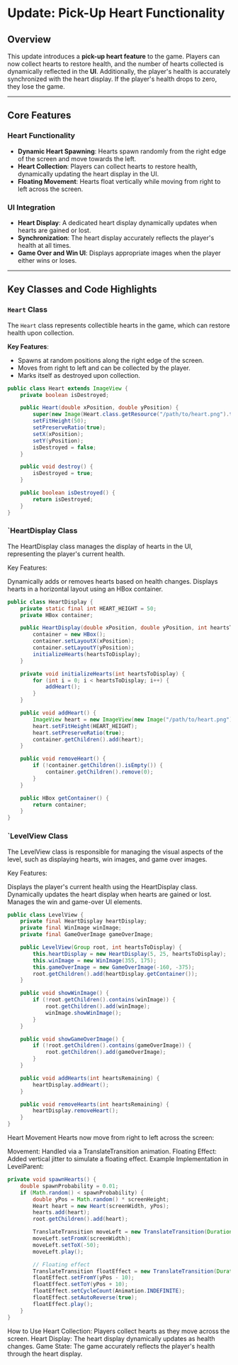 # Update: Pick-Up Heart Functionality

## Overview

This update introduces a **pick-up heart feature** to the game. Players can now collect hearts to restore health, and the number of hearts collected is dynamically reflected in the **UI**. Additionally, the player's health is accurately synchronized with the heart display. If the player's health drops to zero, they lose the game.

---

## Core Features

### Heart Functionality
- **Dynamic Heart Spawning**: Hearts spawn randomly from the right edge of the screen and move towards the left.
- **Heart Collection**: Players can collect hearts to restore health, dynamically updating the heart display in the UI.
- **Floating Movement**: Hearts float vertically while moving from right to left across the screen.

### UI Integration
- **Heart Display**: A dedicated heart display dynamically updates when hearts are gained or lost.
- **Synchronization**: The heart display accurately reflects the player's health at all times.
- **Game Over and Win UI**: Displays appropriate images when the player either wins or loses.

---

## Key Classes and Code Highlights

### **`Heart` Class**

The `Heart` class represents collectible hearts in the game, which can restore health upon collection.

**Key Features**:
- Spawns at random positions along the right edge of the screen.
- Moves from right to left and can be collected by the player.
- Marks itself as destroyed upon collection.

```java
public class Heart extends ImageView {
    private boolean isDestroyed;

    public Heart(double xPosition, double yPosition) {
        super(new Image(Heart.class.getResource("/path/to/heart.png").toExternalForm()));
        setFitHeight(50);
        setPreserveRatio(true);
        setX(xPosition);
        setY(yPosition);
        isDestroyed = false;
    }

    public void destroy() {
        isDestroyed = true;
    }

    public boolean isDestroyed() {
        return isDestroyed;
    }
}
```

### **`HeartDisplay Class**
The HeartDisplay class manages the display of hearts in the UI, representing the player's current health.

Key Features:

Dynamically adds or removes hearts based on health changes.
Displays hearts in a horizontal layout using an HBox container.

```java
public class HeartDisplay {
    private static final int HEART_HEIGHT = 50;
    private HBox container;

    public HeartDisplay(double xPosition, double yPosition, int heartsToDisplay) {
        container = new HBox();
        container.setLayoutX(xPosition);
        container.setLayoutY(yPosition);
        initializeHearts(heartsToDisplay);
    }

    private void initializeHearts(int heartsToDisplay) {
        for (int i = 0; i < heartsToDisplay; i++) {
            addHeart();
        }
    }

    public void addHeart() {
        ImageView heart = new ImageView(new Image("/path/to/heart.png"));
        heart.setFitHeight(HEART_HEIGHT);
        heart.setPreserveRatio(true);
        container.getChildren().add(heart);
    }

    public void removeHeart() {
        if (!container.getChildren().isEmpty()) {
            container.getChildren().remove(0);
        }
    }

    public HBox getContainer() {
        return container;
    }
}
```
### **`LevelView Class**
The LevelView class is responsible for managing the visual aspects of the level, such as displaying hearts, win images, and game over images.

Key Features:

Displays the player's current health using the HeartDisplay class.
Dynamically updates the heart display when hearts are gained or lost.
Manages the win and game-over UI elements.
```java
public class LevelView {
    private final HeartDisplay heartDisplay;
    private final WinImage winImage;
    private final GameOverImage gameOverImage;

    public LevelView(Group root, int heartsToDisplay) {
        this.heartDisplay = new HeartDisplay(5, 25, heartsToDisplay);
        this.winImage = new WinImage(355, 175);
        this.gameOverImage = new GameOverImage(-160, -375);
        root.getChildren().add(heartDisplay.getContainer());
    }

    public void showWinImage() {
        if (!root.getChildren().contains(winImage)) {
            root.getChildren().add(winImage);
            winImage.showWinImage();
        }
    }

    public void showGameOverImage() {
        if (!root.getChildren().contains(gameOverImage)) {
            root.getChildren().add(gameOverImage);
        }
    }

    public void addHearts(int heartsRemaining) {
        heartDisplay.addHeart();
    }

    public void removeHearts(int heartsRemaining) {
        heartDisplay.removeHeart();
    }
}
```
Heart Movement
Hearts now move from right to left across the screen:

Movement: Handled via a TranslateTransition animation.
Floating Effect: Added vertical jitter to simulate a floating effect.
Example Implementation in LevelParent:

```java
private void spawnHearts() {
    double spawnProbability = 0.01;
    if (Math.random() < spawnProbability) {
        double yPos = Math.random() * screenHeight;
        Heart heart = new Heart(screenWidth, yPos);
        hearts.add(heart);
        root.getChildren().add(heart);

        TranslateTransition moveLeft = new TranslateTransition(Duration.seconds(5), heart);
        moveLeft.setFromX(screenWidth);
        moveLeft.setToX(-50);
        moveLeft.play();

        // Floating effect
        TranslateTransition floatEffect = new TranslateTransition(Duration.seconds(1), heart);
        floatEffect.setFromY(yPos - 10);
        floatEffect.setToY(yPos + 10);
        floatEffect.setCycleCount(Animation.INDEFINITE);
        floatEffect.setAutoReverse(true);
        floatEffect.play();
    }
}
```
How to Use
Heart Collection: Players collect hearts as they move across the screen.
Heart Display: The heart display dynamically updates as health changes.
Game State: The game accurately reflects the player's health through the heart display.
